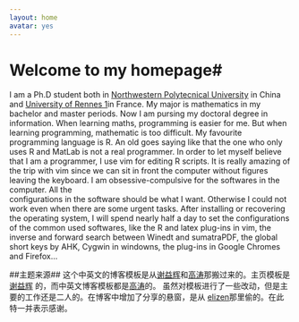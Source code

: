 ```yaml
---
layout: home
avatar: yes
---
```


# Welcome to my homepage#

I am a Ph.D student both in [Northwestern Polytecnical University](http://www.nwpu.edu.cn/) in China and [University of
Rennes 1](http://www.nwpu.edu.cn/)in France. My major is
mathematics in my bachelor and master periods. Now I am pursing my doctoral degree in information. When learning maths, 
programming is easier for me. But when learning programming, mathematic is too difficult. My favourite programming language is
R. An old goes saying like that the one who only uses R and MatLab is not a real programmer. In order to let myself 
believe that I am a programmer, I use vim for editing R scripts. It is really amazing of the trip with vim since we can sit in
front the computer without figures leaving the keyboard. I am obsessive-compulsive for the softwares in the computer. All the  
configurations in the software should be what I want. Otherwise I could not work even when there are some urgent tasks. After 
installing or recovering the operating system, I will spend nearly half a day to set the configurations of the common used 
softwares, like the R and latex plug-ins in vim, the inverse and forward search between Winedt and sumatraPDF, the 
global short keys by AHK, Cygwin in windowns, the plug-ins in Google Chromes and Firefox... 

##主题来源##
这个中英文的博客模板是从[谢益辉](http://yihui.name/
)和[高涛](http://joegaotao.github.io/)那搬过来的。主页模板是[谢益辉](http://yihui.name/)
的，而中英文博客模板都是[高涛](http://joegaotao.github.io/)的。
虽然对模板进行了一些改动，但是主要的工作还是二人的。在博客中增加了分享的悬窗，是从
[elizen](http://code.elizen.me/)那里偷的。在此特一并表示感谢。





